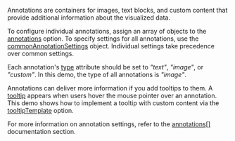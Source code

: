 Annotations are containers for images, text blocks, and custom content that provide additional information about the visualized data.

To configure individual annotations, assign an array of objects to the [annotations](/Documentation/ApiReference/Data_Visualization_Widgets/dxPieChart/Configuration/annotations/) option. To specify settings for all annotations, use the [commonAnnotationSettings](/Documentation/ApiReference/Data_Visualization_Widgets/dxPieChart/Configuration/commonAnnotationSettings/) object. Individual settings take precedence over common settings.

Each annotation's [type](/Documentation/ApiReference/Data_Visualization_Widgets/dxPieChart/Configuration/annotations/#type) attribute should be set to *"text"*, *"image"*, or *"custom"*. In this demo, the type of all annotations is *"image"*.

Annotations can deliver more information if you add tooltips to them. A [tooltip](/Documentation/ApiReference/Data_Visualization_Widgets/dxPieChart/Configuration/tooltip/) appears when users hover the mouse pointer over an annotation. This demo shows how to implement a tooltip with custom content via the [tooltipTemplate](/Documentation/ApiReference/Data_Visualization_Widgets/dxPieChart/Configuration/annotations/#tooltipTemplate) option. 

For more information on annotation settings, refer to the [annotations[]](/Documentation/ApiReference/Data_Visualization_Widgets/dxPieChart/Configuration/annotations/) documentation section.
